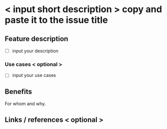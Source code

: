 # < input short description > copy and paste it to the issue title

## Feature description

- [ ] input your description

### Use cases < optional >

- [ ] input your use cases

## Benefits

For whom and why.

## Links / references < optional >

